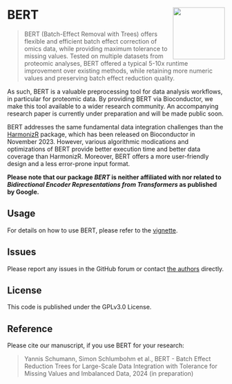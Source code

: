 BERT <img src="https://user-images.githubusercontent.com/81758255/236138668-c422b935-ed7f-4f2c-82a5-69503d8416f4.png" width="120px" align="right" />
===========

 > BERT (Batch-Effect Removal with Trees) offers flexible and efficient batch effect correction of omics data, while providing maximum tolerance to missing values. Tested on multiple datasets from proteomic analyses, BERT offered a typical 5-10x runtime improvement over existing methods, while retaining more numeric values and preserving batch effect reduction quality.
 
As such, BERT is a valuable preprocessing tool for data analysis workflows, in particular for proteomic data. By providing BERT via Bioconductor, we make this tool available to a wider research community. An accompanying research paper is currently under preparation and will be made public soon.

BERT addresses the same fundamental data integration challenges than the [HarmonizR](https://github.com/HSU-HPC/HarmonizR) package, which has been released on Bioconductor in November 2023. However, various algorithmic modications and optimizations of BERT provide better execution time and better data coverage than HarmonizR. Moreover, BERT offers a more user-friendly design and a less error-prone input format.
 
**Please note that our package _BERT_ is neither affiliated with nor related to _Bidirectional Encoder Representations from Transformers_ as published by Google.**

## Usage
For details on how to use BERT, please refer to the [vignette](https://bioconductor.org/packages/devel/bioc/vignettes/BERT/inst/doc/BERT-Vignette.html).

## Issues
Please report any issues in the GitHub forum or contact [the authors](mailto:schumany@hsu-hh.de,schlumbohm@hsu-hh.de) directly.

## License

This code is published under the GPLv3.0 License.

## Reference
Please cite our manuscript, if you use BERT for your research:
> Yannis Schumann, Simon Schlumbohm et al., BERT - Batch Effect Reduction Trees for Large-Scale Data Integration with Tolerance for Missing Values and Imbalanced Data, 2024 (in preparation)